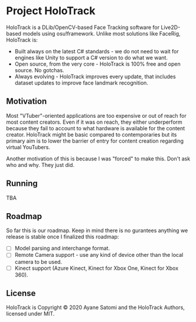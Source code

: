 # Project HoloTrack

HoloTrack is a DLib/OpenCV-based Face Tracking software for Live2D-based models using osu!framework. Unlike most solutions like FaceRig, HoloTrack is:

- Built always on the latest C# standards - we do not need to wait for engines like Unity to support a C# version to do what we want.
- Open source, from the very core - HoloTrack is 100% free and open source. No gotchas. 
- Always evolving - HoloTrack improves every update, that includes dataset updates to improve face landmark recognition.

## Motivation

Most "VTuber"-oriented applications are too expensive or out of reach for most content creators. Even if it was on reach, they either underperform because they fail to account to what hardware is available
for the content creator. HoloTrack might be basic compared to contemporaries but its primary aim is to lower the barrier of entry for content creation regarding virtual YouTubers. 

Another motivation of this is because I was "forced" to make this. Don't ask who and why. They just did.

## Running

TBA

## Roadmap

So far this is our roadmap. Keep in mind there is no gurantees anything we release is stable once I finalized this roadmap:

- [ ] Model parsing and interchange format.
- [ ] Remote Camera support - use any kind of device other than the local camera to be used.
- [ ] Kinect support (Azure Kinect, Kinect for Xbox One, Kinect for Xbox 360).

## License

HoloTrack is Copyright &copy; 2020 Ayane Satomi and the HoloTrack Authors, licensed under MIT.